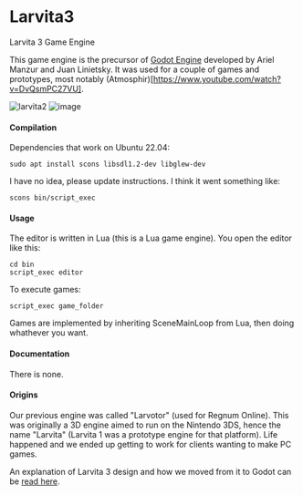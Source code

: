 # Larvita3
Larvita 3 Game Engine

This game engine is the precursor of [Godot Engine](http://www.godotengine.org) developed by Ariel Manzur and Juan Linietsky.
It was used for a couple of games and prototypes, most notably (Atmosphir)[https://www.youtube.com/watch?v=DvQsmPC27VU].

![larvita2](https://github.com/reduz/larvita3/assets/6265307/6687cd24-0751-4e11-b779-8acfd3db93e9)
![image](https://github.com/reduz/larvita3/assets/6265307/2ffce16d-e9e6-4ba7-bed4-ee00cacd8bf0)



#### Compilation

Dependencies that work on Ubuntu 22.04:

```
sudo apt install scons libsdl1.2-dev libglew-dev
```

I have no idea, please update instructions.
I think it went something like:

```
scons bin/script_exec
```

#### Usage

The editor is written in Lua (this is a Lua game engine).
You open the editor like this:
```
cd bin
script_exec editor
```

To execute games:

```
script_exec game_folder
```

Games are implemented by inheriting SceneMainLoop from Lua, then doing whathever you want.

#### Documentation

There is none.

#### Origins

Our previous engine was called "Larvotor" (used for Regnum Online). This was originally a 3D engine aimed to run on the Nintendo 3DS, hence the name "Larvita" (Larvita 1 was a prototype engine for that platform). Life happened and we ended up getting to work for clients wanting to make PC games.

An explanation of Larvita 3 design and how we moved from it to Godot can be [read here](https://gist.github.com/reduz/9b9d1278848237fd9a9a8b6cc77c8270).

